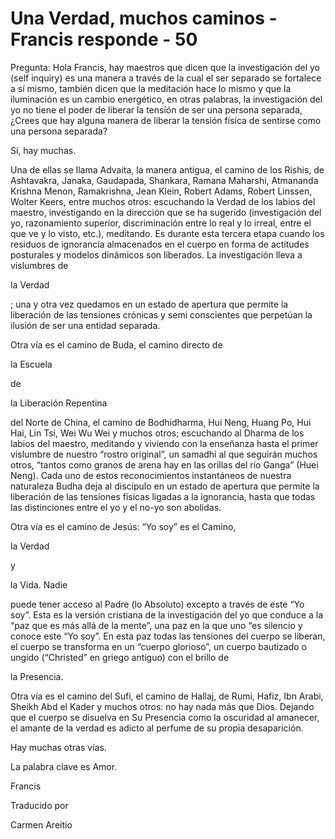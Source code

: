 # Una Verdad, muchos caminos - Francis responde - 50

Pregunta: Hola Francis, hay maestros que dicen que la investigación del yo (self inquiry) es una manera a través de la cual el ser separado se fortalece a sí mismo, también dicen que la meditación hace lo mismo y que la iluminación es un cambio energético, en otras palabras, la investigación del yo no tiene el poder de liberar la tensión de ser una persona separada, ¿Crees que hay alguna manera de liberar la tensión física de sentirse como una persona separada? 

Sí, hay muchas.

Una de ellas se llama Advaita, la manera antigua, el camino de los Rishis, de Ashtavakra, Janaka, Gaudapada, Shankara, Ramana Maharshi, Atmananda Krishna Menon, Ramakrishna, Jean Klein, Robert Adams, Robert Linssen, Wolter Keers, entre muchos otros: escuchando la Verdad de los labios del maestro, investigando en la dirección que se ha sugerido (investigación del yo, razonamiento superior, discriminación entre lo real y lo irreal, entre el que ve y lo visto, etc.), meditando. Es durante esta tercera etapa cuando los residuos de ignorancia almacenados en el cuerpo en forma de actitudes posturales y modelos dinámicos son liberados. La investigación lleva a vislumbres de 

la Verdad

; una y otra vez quedamos en un estado de apertura que permite la liberación de las tensiones crónicas y semi conscientes que perpetúan la ilusión de ser una entidad separada.

Otra vía es el camino de Buda, el camino directo de 

la Escuela

 de 

la Liberación Repentina

 del Norte de China, el camino de Bodhidharma, Hui Neng, Huang Po, Hui Hai, Lin Tsi, Wei Wu Wei y muchos otros; escuchando al Dharma de los labios del maestro, meditando y viviendo con la enseñanza hasta el primer vislumbre de nuestro “rostro original”, un samadhi al que seguirán muchos otros, “tantos como granos de arena hay en las orillas del río Ganga” (Huei Neng). Cada uno de estos reconocimientos instantáneos de nuestra naturaleza Budha deja al discípulo en un estado de apertura que permite la liberación de las tensiones físicas ligadas a la ignorancia, hasta que todas las distinciones entre el yo y el no-yo son abolidas.

Otra vía es el camino de Jesús: “Yo soy” es el Camino, 

la Verdad

 y 

la Vida. Nadie

 puede tener acceso al Padre (lo Absoluto) excepto a través de este “Yo soy”. Esta es la versión cristiana de la investigación del yo que conduce a la “paz que es más allá de la mente”, una paz en la que uno “es silencio y conoce este “Yo soy”. En esta paz todas las tensiones del cuerpo se liberan, el cuerpo se transforma en un “cuerpo glorioso”, un cuerpo bautizado o ungido (“Christed” en griego antiguo) con el brillo de 

la Presencia.

Otra vía es el camino del Sufi, el camino de Hallaj, de Rumi, Hafiz, Ibn Arabi, Sheikh Abd el Kader y muchos otros: no hay nada más que Dios. Dejando que el cuerpo se disuelva en Su Presencia como la oscuridad al amanecer, el amante de la verdad es adicto al perfume de su propia desaparición.

Hay muchas otras vías. 

La palabra clave es Amor.

Francis

Traducido por 

Carmen Areitio

